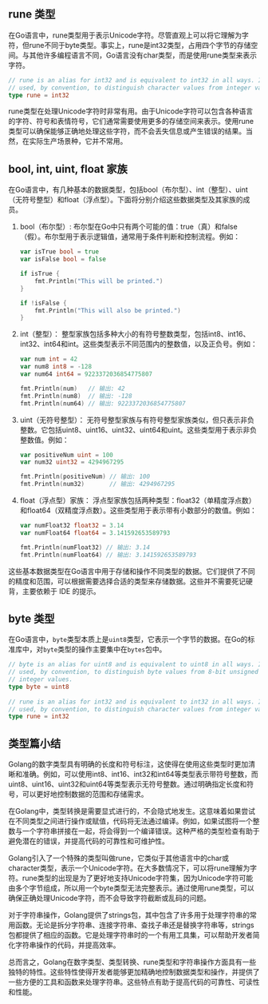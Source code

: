 ## rune 类型

在Go语言中，rune类型用于表示Unicode字符。尽管直观上可以将它理解为字符，但rune不同于byte类型。事实上，rune是int32类型，占用四个字节的存储空间。与其他许多编程语言不同，Go语言没有char类型，而是使用rune类型来表示字符。

```go
// rune is an alias for int32 and is equivalent to int32 in all ways. It is  
// used, by convention, to distinguish character values from integer values.  
type rune = int32
```

rune类型在处理Unicode字符时非常有用。由于Unicode字符可以包含各种语言的字符、符号和表情符号，它们通常需要使用更多的存储空间来表示。使用rune类型可以确保能够正确地处理这些字符，而不会丢失信息或产生错误的结果。当然，在实际生产场景种，它并不常用。

## bool, int, uint, float 家族

在Go语言中，有几种基本的数据类型，包括bool（布尔型）、int（整型）、uint（无符号整型）和float（浮点型）。下面将分别介绍这些数据类型及其家族的成员。

1.  bool（布尔型）:
    布尔型在Go中只有两个可能的值：true（真）和false（假）。布尔型用于表示逻辑值，通常用于条件判断和控制流程。例如：

    ```go
    var isTrue bool = true
    var isFalse bool = false

    if isTrue {
        fmt.Println("This will be printed.")
    }

    if !isFalse {
        fmt.Println("This will also be printed.")
    }
    ```

2.  int（整型）：
    整型家族包括多种大小的有符号整数类型，包括int8、int16、int32、int64和int。这些类型表示不同范围内的整数值，以及正负号。例如：

    ```go
    var num int = 42
    var num8 int8 = -128
    var num64 int64 = 9223372036854775807

    fmt.Println(num)   // 输出: 42
    fmt.Println(num8)  // 输出: -128
    fmt.Println(num64) // 输出: 9223372036854775807
    ```

3.  uint（无符号整型）：
    无符号整型家族与有符号整型家族类似，但只表示非负整数。它包括uint8、uint16、uint32、uint64和uint。这些类型用于表示非负整数值。例如：

    ```go
    var positiveNum uint = 100
    var num32 uint32 = 4294967295

    fmt.Println(positiveNum) // 输出: 100
    fmt.Println(num32)       // 输出: 4294967295
    ```

4.  float（浮点型）家族：
    浮点型家族包括两种类型：float32（单精度浮点数）和float64（双精度浮点数）。这些类型用于表示带有小数部分的数值。例如：

    ```go
    var numFloat32 float32 = 3.14
    var numFloat64 float64 = 3.141592653589793

    fmt.Println(numFloat32) // 输出: 3.14
    fmt.Println(numFloat64) // 输出: 3.141592653589793
    ```

这些基本数据类型在Go语言中用于存储和操作不同类型的数据。它们提供了不同的精度和范围，可以根据需要选择合适的类型来存储数据。这些并不需要死记硬背，主要依赖于 IDE 的提示。

## byte 类型

在Go语言中，`byte`类型本质上是`uint8`类型，它表示一个字节的数据。在Go的标准库中，对`byte`类型的操作主要集中在`bytes`包中。

```go
// byte is an alias for uint8 and is equivalent to uint8 in all ways. It is  
// used, by convention, to distinguish byte values from 8-bit unsigned  
// integer values.  
type byte = uint8  
  
// rune is an alias for int32 and is equivalent to int32 in all ways. It is  
// used, by convention, to distinguish character values from integer values.  
type rune = int32
```

## 类型篇小结

Golang的数字类型具有明确的长度和符号标注，这使得在使用这些类型时更加清晰和准确。例如，可以使用int8、int16、int32和int64等类型表示带符号整数，而uint8、uint16、uint32和uint64等类型表示无符号整数。通过明确指定长度和符号，可以更好地控制数据的范围和存储需求。

在Golang中，类型转换是需要显式进行的，不会隐式地发生。这意味着如果尝试在不同类型之间进行操作或赋值，代码将无法通过编译。例如，如果试图将一个整数与一个字符串拼接在一起，将会得到一个编译错误。这种严格的类型检查有助于避免潜在的错误，并提高代码的可靠性和可维护性。

Golang引入了一个特殊的类型叫做rune，它类似于其他语言中的char或character类型，表示一个Unicode字符。在大多数情况下，可以将rune理解为字符。rune类型的出现是为了更好地支持Unicode字符集，因为Unicode字符可能由多个字节组成，所以用一个byte类型无法完整表示。通过使用rune类型，可以确保正确处理Unicode字符，而不会导致字符截断或乱码的问题。

对于字符串操作，Golang提供了strings包，其中包含了许多用于处理字符串的常用函数。无论是拆分字符串、连接字符串、查找子串还是替换字符串等，strings包都提供了相应的函数。它是处理字符串时的一个有用工具集，可以帮助开发者简化字符串操作的代码，并提高效率。

总而言之，Golang在数字类型、类型转换、rune类型和字符串操作方面具有一些独特的特性。这些特性使得开发者能够更加精确地控制数据类型和操作，并提供了一些方便的工具和函数来处理字符串。这些特点有助于提高代码的可靠性、可读性和性能。
